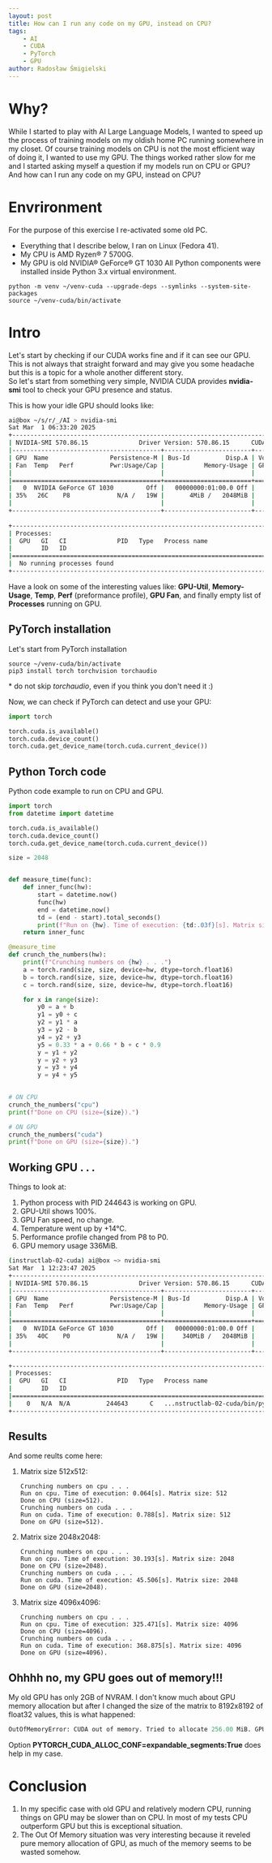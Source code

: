 ```yaml
---
layout: post
title: How can I run any code on my GPU, instead on CPU?
tags:
    - AI
    - CUDA
    - PyTorch
    - GPU
author: Radosław Śmigielski
---
```


Why?
====
While I started to play with AI Large Language Models, I wanted to speed up the process
of training models on my oldish home PC running somewhere in my closet. Of course training
models on CPU is not the most efficient way of doing it, I wanted to use my GPU.
The things worked rather slow for me and I started asking myself a question if my models
run on CPU or GPU? And how can I run any code on my GPU, instead on CPU?

Envrironment
============
For the purpose of this exercise I re-activated some old PC.
* Everything that I describe below, I ran on Linux (Fedora 41).
* My CPU is AMD Ryzen® 7 5700G.
* My GPU is old NVIDIA® GeForce® GT 1030
All Python components were installed inside Python 3.x virtual environment.
```
python -m venv ~/venv-cuda --upgrade-deps --symlinks --system-site-packages
source ~/venv-cuda/bin/activate
```

Intro
=====
Let's start by checking if our CUDA works fine and if it can see our GPU.
This is not always that straight forward and may give you some headache but this is a topic
for a whole another different story.  
So let's start from something very simple, NVIDIA CUDA provides __nvidia-smi__
tool to check your GPU presence and status.

This is how your idle GPU should looks like:
```bash
ai@box ~/s/r/_/AI > nvidia-smi
Sat Mar  1 06:33:20 2025
+-----------------------------------------------------------------------------------------+
| NVIDIA-SMI 570.86.15              Driver Version: 570.86.15      CUDA Version: 12.8     |
|-----------------------------------------+------------------------+----------------------+
| GPU  Name                 Persistence-M | Bus-Id          Disp.A | Volatile Uncorr. ECC |
| Fan  Temp   Perf          Pwr:Usage/Cap |           Memory-Usage | GPU-Util  Compute M. |
|                                         |                        |               MIG M. |
|=========================================+========================+======================|
|   0  NVIDIA GeForce GT 1030         Off |   00000000:01:00.0 Off |                  N/A |
| 35%   26C    P8             N/A /   19W |       4MiB /   2048MiB |      0%      Default |
|                                         |                        |                  N/A |
+-----------------------------------------+------------------------+----------------------+
                                                                                         
+-----------------------------------------------------------------------------------------+
| Processes:                                                                              |
|  GPU   GI   CI              PID   Type   Process name                        GPU Memory |
|        ID   ID                                                               Usage      |
|=========================================================================================|
|  No running processes found                                                             |
+-----------------------------------------------------------------------------------------+
```

Have a look on some of the interesting values like: __GPU-Util__, __Memory-Usage__, 
__Temp__, __Perf__ (preformance profile), __GPU Fan__, and finally empty list
of __Processes__ running on GPU.

PyTorch installation
--------------------
Let's start from PyTorch installation
```
source ~/venv-cuda/bin/activate
pip3 install torch torchvision torchaudio
```
\* do not skip _torchaudio_, even if you think you don't need it :)  

Now, we can check if PyTorch can detect and use your GPU:
```python
import torch

torch.cuda.is_available()
torch.cuda.device_count()
torch.cuda.get_device_name(torch.cuda.current_device())
```

Python Torch code
-----------------
Python code example to run on CPU and GPU.
```python
import torch
from datetime import datetime

torch.cuda.is_available()
torch.cuda.device_count()
torch.cuda.get_device_name(torch.cuda.current_device())

size = 2048


def measure_time(func):
    def inner_func(hw):
        start = datetime.now()
        func(hw)
        end = datetime.now()
        td = (end - start).total_seconds()
        print(f"Run on {hw}. Time of execution: {td:.03f}[s]. Matrix size: {size}")
    return inner_func

@measure_time
def crunch_the_numbers(hw):
    print(f"Crunching numbers on {hw} . . .")
    a = torch.rand(size, size, device=hw, dtype=torch.float16)
    b = torch.rand(size, size, device=hw, dtype=torch.float16)
    c = torch.rand(size, size, device=hw, dtype=torch.float16)

    for x in range(size):
        y0 = a + b
        y1 = y0 + c
        y2 = y1 * a
        y3 = y2 - b
        y4 = y2 + y3
        y5 = 0.33 * a + 0.66 * b + c * 0.9
        y = y1 + y2
        y = y2 + y3
        y = y3 + y4
        y = y4 + y5
 

# ON CPU
crunch_the_numbers("cpu")
print(f"Done on CPU (size={size}).")

# ON GPU
crunch_the_numbers("cuda")
print(f"Done on GPU (size={size}).")
```

Working GPU . . .
-----------------
Things to look at:
1. Python process with PID 244643 is working on GPU.
1. GPU-Util shows 100%.
1. GPU Fan speed, no change.
1. Temperature went up by +14°C.
1. Performance profile changed from P8 to P0.
1. GPU memory usage 336MiB.

```bash
(instructlab-02-cuda) ai@box ~> nvidia-smi
Sat Mar  1 12:23:47 2025
+-----------------------------------------------------------------------------------------+
| NVIDIA-SMI 570.86.15              Driver Version: 570.86.15      CUDA Version: 12.8     |
|-----------------------------------------+------------------------+----------------------+
| GPU  Name                 Persistence-M | Bus-Id          Disp.A | Volatile Uncorr. ECC |
| Fan  Temp   Perf          Pwr:Usage/Cap |           Memory-Usage | GPU-Util  Compute M. |
|                                         |                        |               MIG M. |
|=========================================+========================+======================|
|   0  NVIDIA GeForce GT 1030         Off |   00000000:01:00.0 Off |                  N/A |
| 35%   40C    P0             N/A /   19W |     340MiB /   2048MiB |    100%      Default |
|                                         |                        |                  N/A |
+-----------------------------------------+------------------------+----------------------+

+-----------------------------------------------------------------------------------------+
| Processes:                                                                              |
|  GPU   GI   CI              PID   Type   Process name                        GPU Memory |
|        ID   ID                                                               Usage      |
|=========================================================================================|
|    0   N/A  N/A          244643      C   ...nstructlab-02-cuda/bin/python        336MiB |
+-----------------------------------------------------------------------------------------+
```

Results
-------
And some reults come here:
1. Matrix size 512x512:
   ```
   Crunching numbers on cpu . . .
   Run on cpu. Time of execution: 0.064[s]. Matrix size: 512
   Done on CPU (size=512).
   Crunching numbers on cuda . . .
   Run on cuda. Time of execution: 0.788[s]. Matrix size: 512
   Done on GPU (size=512).
   ```
1. Matrix size 2048x2048:
   ```
   Crunching numbers on cpu . . .
   Run on cpu. Time of execution: 30.193[s]. Matrix size: 2048
   Done on CPU (size=2048).
   Crunching numbers on cuda . . .
   Run on cuda. Time of execution: 45.506[s]. Matrix size: 2048
   Done on GPU (size=2048).
   ```
1. Matrix size 4096x4096:
   ```
   Crunching numbers on cpu . . .
   Run on cpu. Time of execution: 325.471[s]. Matrix size: 4096
   Done on CPU (size=4096).
   Crunching numbers on cuda . . .
   Run on cuda. Time of execution: 368.875[s]. Matrix size: 4096
   Done on GPU (size=4096).
   ```

Ohhhh no, my GPU goes out of memory!!!
--------------------------------------
My old GPU has only 2GB of NVRAM. I don't know much about GPU memory allocation
but after I changed the size of the matrix to 8192x8192 of float32 values,
this is what happened:
```python
OutOfMemoryError: CUDA out of memory. Tried to allocate 256.00 MiB. GPU 0 has a total capacity of 1.95 GiB of which 153.81 MiB is free. Including non-PyTorch memory, this process has 1.79 GiB memory in use. Of the allocated memory 1.75 GiB is allocated by PyTorch, and 8.00 MiB is reserved by PyTorch but unallocated. If reserved but unallocated memory is large try setting PYTORCH_CUDA_ALLOC_CONF=expandable_segments:True to avoid fragmentation.  See documentation for Memory Management  (https://pytorch.org/docs/stable/notes/cuda.html#environment-variables)
```
Option __PYTORCH_CUDA_ALLOC_CONF=expandable_segments:True__ does help in my case.

Conclusion
==========
1. In my specific case with old GPU and relatively modern CPU,
   running things on GPU may be slower than on CPU. In most
   of my tests CPU outperform GPU but this is exceptional situation.
1. The Out Of Memory situation was very interesting because
   it reveled pure memory allocation of GPU, as much of the memory
   seems to be wasted somehow.


